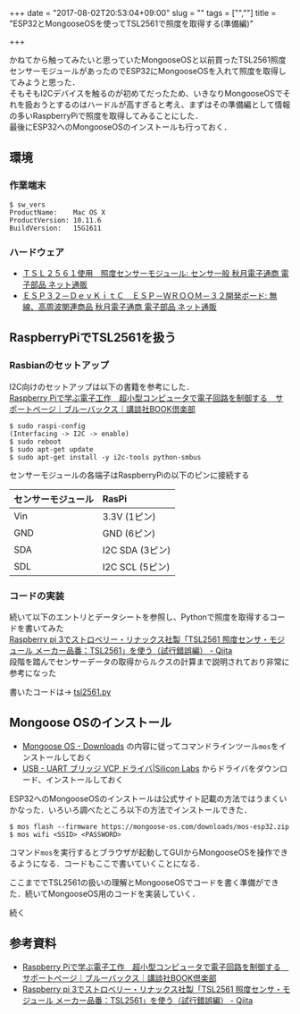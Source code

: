 +++
date = "2017-08-02T20:53:04+09:00"
slug = ""
tags = ["",""]
title = "ESP32とMongooseOSを使ってTSL2561で照度を取得する(準備編)"

+++

かねてから触ってみたいと思っていたMongooseOSと以前買ったTSL2561照度センサーモジュールがあったのでESP32にMongooseOSを入れて照度を取得してみようと思った．  
そもそもI2Cデバイスを触るのが初めてだったため、いきなりMongooseOSでそれを扱おうとするのはハードルが高すぎると考え、まずはその準備編として情報の多いRaspberryPiで照度を取得してみることにした．  
最後にESP32へのMongooseOSのインストールも行っておく．

<!--more-->

## 環境
### 作業端末

``` shell
$ sw_vers
ProductName:    Mac OS X
ProductVersion: 10.11.6
BuildVersion:   15G1611
```

### ハードウェア
* [ＴＳＬ２５６１使用　照度センサーモジュール: センサ一般 秋月電子通商 電子部品 ネット通販](http://akizukidenshi.com/catalog/g/gM-08219/)
* [ＥＳＰ３２－ＤｅｖＫｉｔＣ　ＥＳＰ－ＷＲＯＯＭ－３２開発ボード: 無線、高周波関連商品 秋月電子通商 電子部品 ネット通販](http://akizukidenshi.com/catalog/g/gM-11819/)

## RaspberryPiでTSL2561を扱う
### Rasbianのセットアップ
I2C向けのセットアップは以下の書籍を参考にした．  
[Raspberry Piで学ぶ電子工作　超小型コンピュータで電子回路を制御する　サポートページ｜ブルーバックス｜講談社BOOK倶楽部](http://bluebacks.kodansha.co.jp/special/rspi.html)

``` shell
$ sudo raspi-config
(Interfacing -> I2C -> enable)
$ sudo reboot
$ sudo apt-get update
$ sudo apt-get install -y i2c-tools python-smbus
```

センサーモジュールの各端子はRaspberryPiの以下のピンに接続する

|センサーモジュール|RasPi|
|:--|:--|
|Vin|3.3V (1ピン)|
|GND|GND (6ピン)|
|SDA|I2C SDA (3ピン)|
|SDL|I2C SCL (5ピン)|

### コードの実装
続いて以下のエントリとデータシートを参照し、Pythonで照度を取得するコードを書いてみた  
[Raspberry pi 3でストロベリー・リナックス社製「TSL2561 照度センサ・モジュール メーカー品番：TSL2561」を使う（試行錯誤編） - Qiita](http://qiita.com/boyaki_machine/items/a238e9d03455a2eea26e)  
段階を踏んでセンサーデータの取得からルクスの計算まで説明されており非常に参考になった

書いたコードは→ [tsl2561.py](https://gist.github.com/uyorum/966af625bd9893ea3b2877e4e40600df)

## Mongoose OSのインストール
* [Mongoose OS - Downloads](https://mongoose-os.com/software.html) の内容に従ってコマンドラインツール`mos`をインストールしておく
* [USB - UART ブリッジ VCP ドライバ|Silicon Labs](https://jp.silabs.com/products/development-tools/software/usb-to-uart-bridge-vcp-drivers) からドライバをダウンロード、インストールしておく

ESP32へのMongooseOSのインストールは公式サイト記載の方法ではうまくいかなった．いろいろ調べたところ以下の方法でインストールできた．

``` shell
$ mos flash --firmware https://mongoose-os.com/downloads/mos-esp32.zip
$ mos wifi <SSID> <PASSWORD>
```

コマンド`mos`を実行するとブラウザが起動してGUIからMongooseOSを操作できるようになる．コードもここで書いていくことになる．

ここまででTSL2561の扱いの理解とMongooseOSでコードを書く準備ができた．続いてMongooseOS用のコードを実装していく．

続く

## 参考資料
* [Raspberry Piで学ぶ電子工作　超小型コンピュータで電子回路を制御する　サポートページ｜ブルーバックス｜講談社BOOK倶楽部](http://bluebacks.kodansha.co.jp/special/rspi.html)
* [Raspberry pi 3でストロベリー・リナックス社製「TSL2561 照度センサ・モジュール メーカー品番：TSL2561」を使う（試行錯誤編） - Qiita](http://qiita.com/boyaki_machine/items/a238e9d03455a2eea26e)
